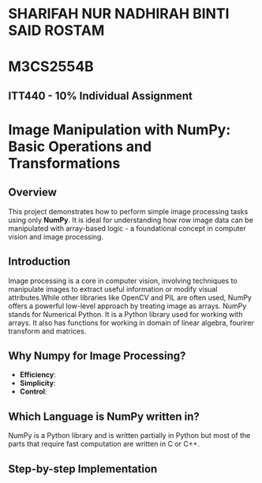 # SHARIFAH NUR NADHIRAH BINTI SAID ROSTAM
# M3CS2554B
## ITT440 - 10% Individual Assignment
# Image Manipulation with NumPy: Basic Operations and Transformations
## Overview
This project demonstrates how to perform simple image processing tasks using only **NumPy**. It is ideal for understanding how row image data can be manipulated with array-based logic - a foundational concept in computer vision and image processing.
## Introduction
Image processing is a core in computer vision, involving techniques to manipulate images to extract useful information or modify visual attributes.While other libraries like OpenCV and PIL are often used, NumPy offers a powerful low-level approach by treating image as arrays. NumPy stands for Numerical Python. It is a Python library used for working with arrays. It also has functions for working in domain of linear algebra, fourirer transform and matrices.
## Why Numpy for Image Processing?
- **Efficiency**:
- **Simplicity**:
- **Control**:
## Which Language is NumPy written in?
NumPy is a Python library and is written partially in Python but most of the parts that require fast computation are written in C or C++.
## Step-by-step Implementation
